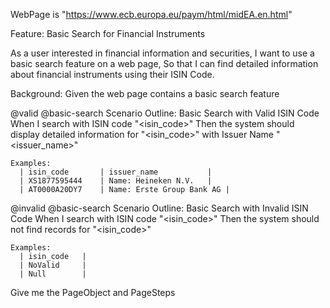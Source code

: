 WebPage is "https://www.ecb.europa.eu/paym/html/midEA.en.html"

Feature: Basic Search for Financial Instruments

  As a user interested in financial information and securities,
  I want to use a basic search feature on a web page,
  So that I can find detailed information about financial instruments using their ISIN Code.

  Background:
    Given the web page contains a basic search feature

  @valid @basic-search
  Scenario Outline: Basic Search with Valid ISIN Code
    When I search with ISIN code "<isin_code>"
    Then the system should display detailed information for "<isin_code>" with Issuer Name "<issuer_name>"

    Examples:
      | isin_code       | issuer_name           |
      | XS1877595444    | Name: Heineken N.V.   |
      | AT0000A20DY7    | Name: Erste Group Bank AG |

  @invalid @basic-search
  Scenario Outline: Basic Search with Invalid ISIN Code
    When I search with ISIN code "<isin_code>"
    Then the system should not find records for "<isin_code>"

    Examples:
      | isin_code   |
      | NoValid     |
      | Null        |

Give me the PageObject and PageSteps